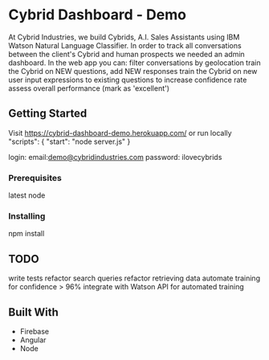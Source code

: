 # Cybrid Dashboard - Demo

At Cybrid Industries, we build Cybrids, A.I. Sales Assistants using IBM Watson Natural Language Classifier. In order to track all conversations between the client's Cybrid and human prospects we needed an admin dashboard. In the web app you can:
filter conversations by geolocation
train the Cybrid on NEW questions, add NEW responses
train the Cybrid on new user input expressions to existing questions to increase confidence rate
assess overall performance (mark as 'excellent')

## Getting Started

Visit https://cybrid-dashboard-demo.herokuapp.com/
or
run locally
"scripts": {
    "start": "node server.js"
  }

login:
email:demo@cybridindustries.com
password: ilovecybrids

### Prerequisites

latest node

### Installing

npm install

## TODO

write tests
refactor search queries
refactor retrieving data
automate training for confidence > 96%
integrate with Watson API for automated training

## Built With

* Firebase
* Angular
* Node
